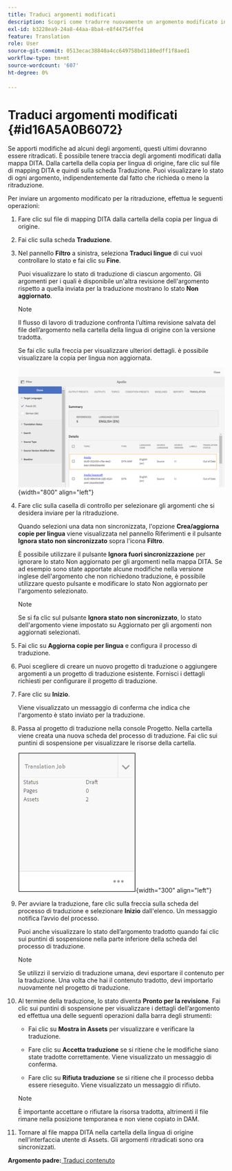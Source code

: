 ```yaml
---
title: Traduci argomenti modificati
description: Scopri come tradurre nuovamente un argomento modificato in AEM Guides.
exl-id: b3228ea9-24a8-44aa-8ba4-e8f44754ffe4
feature: Translation
role: User
source-git-commit: 0513ecac38840a4cc649758bd1180edff1f8aed1
workflow-type: tm+mt
source-wordcount: '607'
ht-degree: 0%

---
```


# Traduci argomenti modificati {#id16A5A0B6072}

Se apporti modifiche ad alcuni degli argomenti, questi ultimi dovranno essere ritradicati. È possibile tenere traccia degli argomenti modificati dalla mappa DITA. Dalla cartella della copia per lingua di origine, fare clic sul file di mapping DITA e quindi sulla scheda Traduzione. Puoi visualizzare lo stato di ogni argomento, indipendentemente dal fatto che richieda o meno la ritraduzione.

Per inviare un argomento modificato per la ritraduzione, effettua le seguenti operazioni:

1. Fare clic sul file di mapping DITA dalla cartella della copia per lingua di origine.

1. Fai clic sulla scheda **Traduzione**.

1. Nel pannello **Filtro** a sinistra, seleziona **Traduci lingue** di cui vuoi controllare lo stato e fai clic su **Fine**.

   Puoi visualizzare lo stato di traduzione di ciascun argomento. Gli argomenti per i quali è disponibile un&#39;altra revisione dell&#39;argomento rispetto a quella inviata per la traduzione mostrano lo stato **Non aggiornato**.

   >[!NOTE]
   >
   > Il flusso di lavoro di traduzione confronta l’ultima revisione salvata del file dell’argomento nella cartella della lingua di origine con la versione tradotta.

   Se fai clic sulla freccia per visualizzare ulteriori dettagli. è possibile visualizzare la copia per lingua non aggiornata.

   ![](images/out-of-sync-uuid.png){width="800" align="left"}

1. Fare clic sulla casella di controllo per selezionare gli argomenti che si desidera inviare per la ritraduzione.

   Quando selezioni una data non sincronizzata, l&#39;opzione **Crea/aggiorna copie per lingua** viene visualizzata nel pannello Riferimenti e il pulsante **Ignora stato non sincronizzato** sopra l&#39;icona **Filtro**.

   È possibile utilizzare il pulsante **Ignora fuori sincronizzazione** per ignorare lo stato Non aggiornato per gli argomenti nella mappa DITA. Se ad esempio sono state apportate alcune modifiche nella versione inglese dell&#39;argomento che non richiedono traduzione, è possibile utilizzare questo pulsante e modificare lo stato Non aggiornato per l&#39;argomento selezionato.

   >[!NOTE]
   >
   > Se si fa clic sul pulsante **Ignora stato non sincronizzato**, lo stato dell&#39;argomento viene impostato su Aggiornato per gli argomenti non aggiornati selezionati.

1. Fai clic su **Aggiorna copie per lingua** e configura il processo di traduzione.

1. Puoi scegliere di creare un nuovo progetto di traduzione o aggiungere argomenti a un progetto di traduzione esistente. Fornisci i dettagli richiesti per configurare il progetto di traduzione.

1. Fare clic su **Inizio**.

   Viene visualizzato un messaggio di conferma che indica che l&#39;argomento è stato inviato per la traduzione.

1. Passa al progetto di traduzione nella console Progetto. Nella cartella viene creata una nuova scheda del processo di traduzione. Fai clic sui puntini di sospensione per visualizzare le risorse della cartella.

   ![](images/incremental-job.PNG){width="300" align="left"}

1. Per avviare la traduzione, fare clic sulla freccia sulla scheda del processo di traduzione e selezionare **Inizio** dall&#39;elenco. Un messaggio notifica l’avvio del processo.

   Puoi anche visualizzare lo stato dell’argomento tradotto quando fai clic sui puntini di sospensione nella parte inferiore della scheda del processo di traduzione.

   >[!NOTE]
   >
   > Se utilizzi il servizio di traduzione umana, devi esportare il contenuto per la traduzione. Una volta che hai il contenuto tradotto, devi importarlo nuovamente nel progetto di traduzione.

1. Al termine della traduzione, lo stato diventa **Pronto per la revisione**. Fai clic sui puntini di sospensione per visualizzare i dettagli dell’argomento ed effettua una delle seguenti operazioni dalla barra degli strumenti:

   - Fai clic su **Mostra in Assets** per visualizzare e verificare la traduzione.

   - Fare clic su **Accetta traduzione** se si ritiene che le modifiche siano state tradotte correttamente. Viene visualizzato un messaggio di conferma.

   - Fare clic su **Rifiuta traduzione** se si ritiene che il processo debba essere rieseguito. Viene visualizzato un messaggio di rifiuto.

   >[!NOTE]
   >
   > È importante accettare o rifiutare la risorsa tradotta, altrimenti il file rimane nella posizione temporanea e non viene copiato in DAM.

1. Tornare al file mappa DITA nella cartella della lingua di origine nell&#39;interfaccia utente di Assets. Gli argomenti ritradicati sono ora sincronizzati.


**Argomento padre:**[ Traduci contenuto](translation.md)
